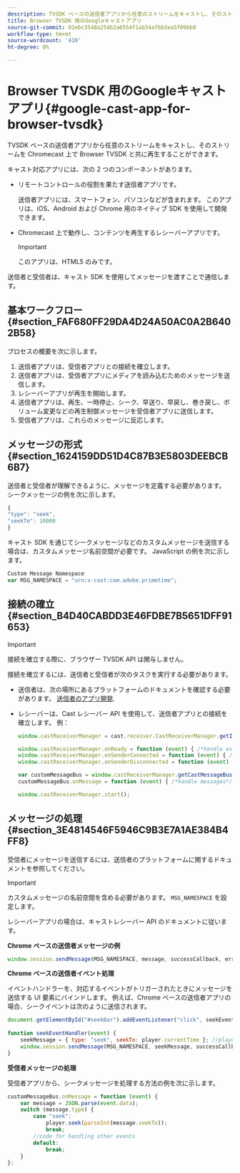 ```yaml
---
description: TVSDK ベースの送信者アプリから任意のストリームをキャストし、そのストリームを Chromecast 上で Browser TVSDK と共に再生することができます。
title: Browser TVSDK 用のGoogleキャストアプリ
source-git-commit: 02ebc3548a254b2a6554f1ab34afbb3ea5f09bb8
workflow-type: tm+mt
source-wordcount: '410'
ht-degree: 0%

---
```


# Browser TVSDK 用のGoogleキャストアプリ{#google-cast-app-for-browser-tvsdk}

TVSDK ベースの送信者アプリから任意のストリームをキャストし、そのストリームを Chromecast 上で Browser TVSDK と共に再生することができます。

<!--<a id="section_87CE5D6D46F0439EB6E63A742D6DD9C8"></a>-->

キャスト対応アプリには、次の 2 つのコンポーネントがあります。

* リモートコントロールの役割を果たす送信者アプリです。

  送信者アプリには、スマートフォン、パソコンなどが含まれます。 このアプリは、iOS、Android および Chrome 用のネイティブ SDK を使用して開発できます。
* Chromecast 上で動作し、コンテンツを再生するレシーバーアプリです。

  >[!IMPORTANT]
  >
  >このアプリは、HTML5 のみです。

送信者と受信者は、キャスト SDK を使用してメッセージを渡すことで通信します。

## 基本ワークフロー {#section_FAF680FF29DA4D24A50AC0A2B6402B58}

プロセスの概要を次に示します。

1. 送信者アプリは、受信者アプリとの接続を確立します。
1. 送信者アプリは、受信者アプリにメディアを読み込むためのメッセージを送信します。
1. レシーバーアプリが再生を開始します。
1. 送信者アプリは、再生、一時停止、シーク、早送り、早戻し、巻き戻し、ボリューム変更などの再生制御メッセージを受信者アプリに送信します。
1. 受信者アプリは、これらのメッセージに反応します。

## メッセージの形式 {#section_1624159DD51D4C87B3E5803DEEBCB6B7}

送信者と受信者が理解できるように、メッセージを定義する必要があります。 シークメッセージの例を次に示します。

```js
{ 
"type": "seek", 
"seekTo": 10000 
} 
```

キャスト SDK を通じてシークメッセージなどのカスタムメッセージを送信する場合は、カスタムメッセージ名前空間が必要です。 JavaScript の例を次に示します。

```js
Custom Message Namespace 
var MSG_NAMESPACE = "urn:x-cast:com.adobe.primetime"; 
```

## 接続の確立 {#section_B4D40CABDD3E46FDBE7B5651DFF91653}

>[!IMPORTANT]
>
>接続を確立する際に、ブラウザー TVSDK API は関与しません。

接続を確立するには、送信者と受信者が次のタスクを実行する必要があります。

* 送信者は、次の場所にあるプラットフォームのドキュメントを確認する必要があります。 [送信者のアプリ開発](https://developers.google.com/cast/docs/sender_apps).
* レシーバーは、Cast レシーバー API を使用して、送信者アプリとの接続を確立します。 例：

  ```js
  window.castReceiverManager = cast.receiver.CastReceiverManager.getInstance(); 
  
  window.castReceiverManager.onReady = function (event) { /*handle event*/ }; 
  window.castReceiverManager.onSenderConnected = function (event) { /*handle event*/ }; 
  window.castReceiverManager.onSenderDisconnected = function (event) { /*handle event*/ }; 
  
  var customMessageBus = window.castReceiverManager.getCastMessageBus(MSG_NAMESPACE); 
  customMessageBus.onMessage = function (event) { /*handle messages*/ }; 
  
  window.castReceiverManager.start(); 
  ```

## メッセージの処理 {#section_3E4814546F5946C9B3E7A1AE384B4FF8}

受信者にメッセージを送信するには、送信者のプラットフォームに関するドキュメントを参照してください。

>[!IMPORTANT]
>
>カスタムメッセージの名前空間を含める必要があります。 `MSG_NAMESPACE` を設定します。

レシーバーアプリの場合は、キャストレシーバー API のドキュメントに従います。

**Chrome ベースの送信者メッセージの例**

```js
window.session.sendMessage(MSG_NAMESPACE, message, successCallback, errorCallback); //https://developers.google.com/cast/docs/reference/chrome/chrome.cast.Session#sendMessage
```

**Chrome ベースの送信者イベント処理**

イベントハンドラーを、対応するイベントがトリガーされたときにメッセージを送信する UI 要素にバインドします。 例えば、Chrome ベースの送信者アプリの場合、シークイベントは次のように送信されます。

```js
document.getElementById("#seekBar").addEventListener("click", seekEventHandler); 
   
function seekEventHandler(event) { 
    seekMessage = { type: "seek", seekTo: player.currentTime }; //player is an instance of AdobePSDK.MediaPlayer 
    window.session.sendMessage(MSG_NAMESPACE, seekMessage, successCallback, errorCallback); 
} 
```

**受信者メッセージの処理**

受信者アプリから、シークメッセージを処理する方法の例を次に示します。

```js
customMessageBus.onMessage = function (event) { 
    var message = JSON.parse(event.data); 
    switch (message.type) { 
        case "seek":  
            player.seek(parseInt(message.seekTo)); 
            break; 
        //code for handling other events 
        default:  
            break; 
    } 
}; 
```
